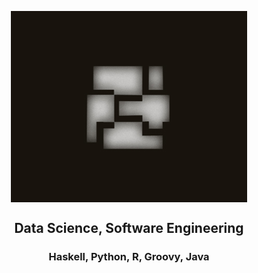 <img src="images/privbg.png" style="width: 75%;
                                    display: block;
                                    margin-left: auto;
                                    margin-right: auto"/>

<center><h2>Data Science, Software Engineering</h2></center>
<center><h3>Haskell, Python, R, Groovy, Java</h3></center>
